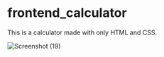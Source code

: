 # frontend_calculator
This is a calculator made with only HTML and CSS.


![Screenshot (19)](https://github.com/zipage/frontend_calculator/assets/59000769/9577cc27-867f-4a2e-9339-59dba1608fb7)
